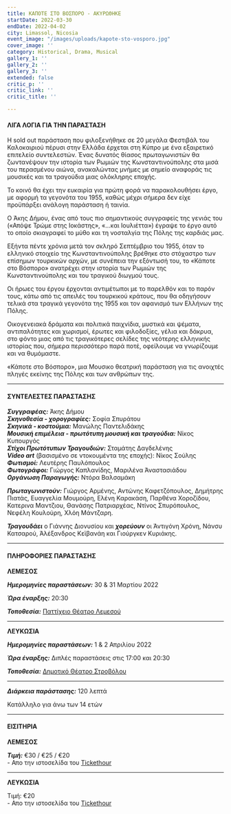 ```yaml
---
title: ΚΑΠΟΤΕ ΣΤΟ ΒΟΣΠΟΡΟ - ΑΚΥΡΩΘΗΚΕ
startDate: 2022-03-30
endDate: 2022-04-02
city: Limassol, Nicosia
event_image: "/images/uploads/kapote-sto-vosporo.jpg"
cover_image: ''
category: Historical, Drama, Musical
gallery_1: ''
gallery_2: ''
gallery_3: ''
extended: false
critic_p: ''
critic_link: ''
critic_title: ''

---
```

#### ΛΙΓΑ ΛΟΓΙΑ ΓΙΑ ΤΗΝ ΠΑΡΑΣΤΑΣΗ

Η sold out παράσταση που φιλοξενήθηκε σε 20 μεγάλα Φεστιβάλ του Καλοκαιριού πέρυσι στην Ελλάδα έρχεται στη Κύπρο με ένα εξαιρετικό επιτελείο συντελεστών. Ένας δυνατός θίασος πρωταγωνιστών θα ζωντανέψουν την ιστορία των Ρωμιών της Κωνσταντινούπολης στα μισά του περασμένου αιώνα, ανακαλώντας μνήμες με σημείο αναφοράς τις μουσικές και τα τραγούδια μιας ολόκληρης εποχής.

Το κοινό θα έχει την ευκαιρία για πρώτη φορά να παρακολουθήσει έργο, με αφορμή τα γεγονότα του 1955, καθώς μέχρι σήμερα δεν είχε προϋπάρξει ανάλογη παράσταση ή ταινία.

Ο Άκης Δήμου, ένας από τους πιο σημαντικούς συγγραφείς της γενιάς του («Απόψε Τρώμε στης Ιοκάστης», «...και Ιουλιέττα») έγραψε το έργο αυτό το οποίο σκιαγραφεί το μύθο και τη νοσταλγία της Πόλης της καρδιάς μας.

Εξήντα πέντε χρόνια μετά τον σκληρό Σεπτέμβριο του 1955, όταν το ελληνικό στοιχείο της Κωνσταντινούπολης βρέθηκε στο στόχαστρο των επίσημων τουρκικών αρχών, με συνέπεια την εξόντωσή του, το «Κάποτε στο Βόσπορο» ανατρέχει στην ιστορία των Ρωμιών της Κωνσταντινούπολης και του τραγικού διωγμού τους.

Οι ήρωες του έργου έρχονται αντιμέτωποι με το παρελθόν και το παρόν τους, κάτω από τις απειλές του τουρκικού κράτους, που θα οδηγήσουν τελικά στα τραγικά γεγονότα της 1955 και τον αφανισμό των Ελλήνων της Πόλης.

Οικογενειακά δράματα και πολιτικά παιχνίδια, μυστικά και ψέματα, αντιπαλότητες και χωρισμοί, έρωτες και φιλοδοξίες, γέλια και δάκρυα, στο φόντο μιας από τις τραγικότερες σελίδες της νεότερης ελληνικής ιστορίας που, σήμερα περισσότερο παρά ποτέ, οφείλουμε να γνωρίζουμε και να θυμόμαστε.

«Κάποτε στο Βόσπορο», μια Μουσικο θεατρική παράσταση για τις ανοιχτές πληγές εκείνης της Πόλης και των ανθρώπων της.

***

#### ΣΥΝΤΕΛΕΣΤΕΣ ΠΑΡΑΣΤΑΣΗΣ

**_Συγγραφέας:_** Άκης Δήμου  
**_Σκηνοθεσία - χορογραφίες:_** Σοφία Σπυράτου  
**_Σκηνικά - κοστούμια:_** Μανώλης Παντελιδάκης  
**_Μουσική επιμέλεια - πρωτότυπη μουσική και τραγούδια:_** Νίκος Κυπουργός  
**_Στίχοι Πρωτότυπων Τραγουδιών:_** Σταμάτης Δαγδελένης  
**_Video art_** (βασισμένο σε ντοκουμέντα της εποχής): Νίκος Σούλης  
**_Φωτισμοί:_** Λευτέρης Παυλόπουλος  
**_Φωτογράφοι:_** Γιώργος Καπλανίδης, Μαριλένα Άναστασιάδου  
**_Οργάνωση Παραγωγής:_** Ντόρα Βαλσαμάκη

**_Πρωταγωνιστούν:_** Γιώργος Αρμένης, Αντώνης Καφετζόπουλος, Δημήτρης Πιατάς, Ευαγγελία Μουμούρη, Ελένη Καρακάση, Παρθένα Χοροζίδου, Κατερινα Μαντζιου, Θανάσης Πατριαρχέας, Ντίνος Σπυρόπουλος, Νεφέλη Κουλούρη, Χλόη Μάντζαρη.

**_Τραγουδάει_** ο Γιάννης Διονυσίου και **_χορεύουν_** οι Άντιγόνη Χρόνη, Νάνσυ Κατσαρού, Άλέξανδρος Κεϊβανάη και Γιούργκεν Κυριάκης.

***

#### ΠΛΗΡΟΦΟΡΙΕΣ ΠΑΡΑΣΤΑΣΗΣ

**ΛΕΜΕΣΟΣ**

**_Ημερομηνίες παραστάσεων:_** 30 & 31 Μαρτίου 2022

**_Ώρα έναρξης:_** 20:30

**_Τοποθεσία:_** [Παττίχειο Θέατρο Λεμεσού](https://www.google.com/maps/place/%CE%A0%CE%B1%CF%84%CF%84%CE%B9%CF%87%CE%B5%CE%AF%CE%BF+%CE%94%CE%B7%CE%BC%CE%BF%CF%84%CE%B9%CE%BA%CF%8C+%CE%98%CE%AD%CE%B1%CF%84%CF%81%CE%BF/@34.6808931,33.0414947,17z/data=!3m1!4b1!4m5!3m4!1s0x14e7330e3a40b37f:0xa33ce6e4d7f4bc8!8m2!3d34.6808931!4d33.0436834 "Παττίχειο Θέατρο Λεμεσού")

***

**ΛΕΥΚΩΣΙΑ**

**_Ημερομηνίες παραστάσεων:_** 1 & 2 Απριλίου 2022

**_Ώρα έναρξης:_** Διπλές παραστάσεις στις 17:00 και 20:30

**_Τοποθεσία:_** [Δημοτικό Θέατρο Στροβόλου](https://www.google.com/maps/place/%CE%94%CE%B7%CE%BC%CE%BF%CF%84%CE%B9%CE%BA%CF%8C+%CE%98%CE%AD%CE%B1%CF%84%CF%81%CE%BF+%CE%A3%CF%84%CF%81%CE%BF%CE%B2%CF%8C%CE%BB%CE%BF%CF%85/@35.143943,33.3410393,17z/data=!3m1!4b1!4m5!3m4!1s0x14de1a215477c475:0xca7690acc6cdd49c!8m2!3d35.143943!4d33.343228 "Δημοτικό Θέατρο Στροβόλου")

***

**_Διάρκεια παράστασης:_** 120 λεπτά

Κατάλληλο για άνω των 14 ετών

***

#### ΕΙΣΙΤΗΡΙΑ

**ΛΕΜΕΣΟΣ**

**_Τιμή:_** €30 / €25 / €20  
\- Απο την ιστοσελίδα του [Tickethour](https://shop.tickethour.com/ticketmaster_se_3734.html "Tickethour")

***

**ΛΕΥΚΩΣΙΑ**

Τιμή: €20  
\- Απο την ιστοσελίδα του [Tickethour](https://shop.tickethour.com/ticketmaster_se_3734.html "Tickethour")
